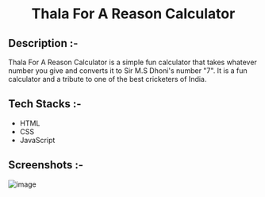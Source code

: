 # <p align="center">Thala For A Reason Calculator</p>

## Description :-

Thala For A Reason Calculator is a simple fun calculator that takes whatever number you give and converts it to Sir M.S Dhoni's number "7". It is a fun calculator and a tribute to one of the best cricketers of India.

## Tech Stacks :-

- HTML
- CSS
- JavaScript

## Screenshots :-

![image](https://github.com/Rakesh9100/CalcDiverse/assets/73993775/6dcd4a70-1cb7-4f90-ba48-024b8d625744)
